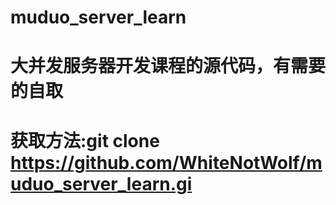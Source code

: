 # muduo_server_learn

# 大并发服务器开发课程的源代码，有需要的自取
# 获取方法:git clone https://github.com/WhiteNotWolf/muduo_server_learn.gi
